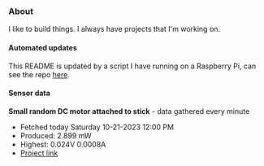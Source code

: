 ### About
I like to build things. I always have projects that I'm working on.

#### Automated updates
This README is updated by a script I have running on a Raspberry Pi, can see the repo [here](https://github.com/jdc-cunningham/raspi-git-repo-updater).

#### Sensor data


**Small random DC motor attached to stick** - data gathered every minute
- Fetched today Saturday 10-21-2023 12:00 PM
- Produced: 2.899 mW
- Highest: 0.024V 0.0008A
- [Project link](https://github.com/jdc-cunningham/turbine-raspi)